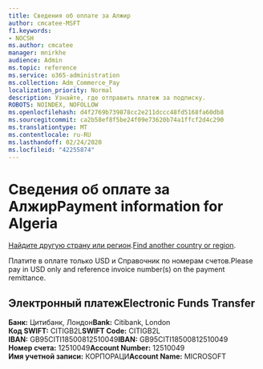 ```yaml
---
title: Сведения об оплате за Алжир
author: cmcatee-MSFT
f1.keywords:
- NOCSH
ms.author: cmcatee
manager: mnirkhe
audience: Admin
ms.topic: reference
ms.service: o365-administration
ms.collection: Adm_Commerce_Pay
localization_priority: Normal
description: Узнайте, где отправить платеж за подписку.
ROBOTS: NOINDEX, NOFOLLOW
ms.openlocfilehash: d4f2769b739878cc2e211dccc48fd5168fa60db8
ms.sourcegitcommit: ca2b58ef8f5be24f09e73620b74a1ffcf2d4c290
ms.translationtype: MT
ms.contentlocale: ru-RU
ms.lasthandoff: 02/24/2020
ms.locfileid: "42255874"
---
```

# <a name="payment-information-for-algeria"></a><span data-ttu-id="fe4b8-103">Сведения об оплате за Алжир</span><span class="sxs-lookup"><span data-stu-id="fe4b8-103">Payment information for Algeria</span></span>

<span data-ttu-id="fe4b8-104">[Найдите другую страну или регион](../billing-and-payments/pay-for-your-subscription.md).</span><span class="sxs-lookup"><span data-stu-id="fe4b8-104">[Find another country or region](../billing-and-payments/pay-for-your-subscription.md).</span></span>

<span data-ttu-id="fe4b8-105">Платите в оплате только USD и Справочник по номерам счетов.</span><span class="sxs-lookup"><span data-stu-id="fe4b8-105">Please pay in USD only and reference invoice number(s) on the payment remittance.</span></span>

## <a name="electronic-funds-transfer"></a><span data-ttu-id="fe4b8-106">Электронный платеж</span><span class="sxs-lookup"><span data-stu-id="fe4b8-106">Electronic Funds Transfer</span></span>

<span data-ttu-id="fe4b8-107">**Банк:** Цитибанк, Лондон</span><span class="sxs-lookup"><span data-stu-id="fe4b8-107">**Bank:** Citibank, London</span></span>  
<span data-ttu-id="fe4b8-108">**Код SWIFT:** CITIGB2L</span><span class="sxs-lookup"><span data-stu-id="fe4b8-108">**SWIFT Code:** CITIGB2L</span></span>  
<span data-ttu-id="fe4b8-109">**IBAN:** GB95CITI18500812510049</span><span class="sxs-lookup"><span data-stu-id="fe4b8-109">**IBAN:** GB95CITI18500812510049</span></span>  
<span data-ttu-id="fe4b8-110">**Номер счета:** 12510049</span><span class="sxs-lookup"><span data-stu-id="fe4b8-110">**Account Number:** 12510049</span></span>  
<span data-ttu-id="fe4b8-111">**Имя учетной записи:** КОРПОРАЦИ</span><span class="sxs-lookup"><span data-stu-id="fe4b8-111">**Account Name:** MICROSOFT</span></span>  